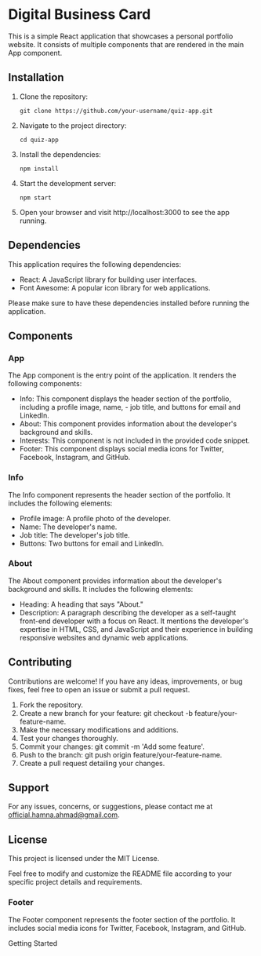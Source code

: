 # Digital Business Card
This is a simple React application that showcases a personal portfolio website. It consists of multiple components that are rendered in the main App component.

## Installation

1. Clone the repository:

   ```
   git clone https://github.com/your-username/quiz-app.git
2. Navigate to the project directory:

   ```
   cd quiz-app
3. Install the dependencies:

   ```
   npm install
4. Start the development server:

   ```
   npm start
5. Open your browser and visit http://localhost:3000 to see the app running.

## Dependencies
This application requires the following dependencies:

- React: A JavaScript library for building user interfaces.
- Font Awesome: A popular icon library for web applications.

Please make sure to have these dependencies installed before running the application.

## Components
### App
The App component is the entry point of the application. It renders the following components:

- Info: This component displays the header section of the portfolio, including a profile image, name, - job title, and buttons for email and LinkedIn.
- About: This component provides information about the developer's background and skills.
- Interests: This component is not included in the provided code snippet.
- Footer: This component displays social media icons for Twitter, Facebook, Instagram, and GitHub.

### Info
The Info component represents the header section of the portfolio. It includes the following elements:

- Profile image: A profile photo of the developer.
- Name: The developer's name.
- Job title: The developer's job title.
- Buttons: Two buttons for email and LinkedIn.

### About
The About component provides information about the developer's background and skills. It includes the following elements:

- Heading: A heading that says "About."
- Description: A paragraph describing the developer as a self-taught front-end developer with a focus on React. It mentions the developer's expertise in HTML, CSS, and JavaScript and their experience in building responsive websites and dynamic web applications.

## Contributing
Contributions are welcome! If you have any ideas, improvements, or bug fixes, feel free to open an issue or submit a pull request.

1. Fork the repository.
2. Create a new branch for your feature: git checkout -b feature/your-feature-name.
3. Make the necessary modifications and additions.
4. Test your changes thoroughly.
5. Commit your changes: git commit -m 'Add some feature'.
6. Push to the branch: git push origin feature/your-feature-name.
7. Create a pull request detailing your changes.

## Support
For any issues, concerns, or suggestions, please contact me at official.hamna.ahmad@gmail.com.

## License 
This project is licensed under the MIT License.

Feel free to modify and customize the README file according to your specific project details and requirements.

### Footer
The Footer component represents the footer section of the portfolio. It includes social media icons for Twitter, Facebook, Instagram, and GitHub.

Getting Started
